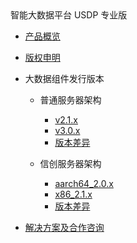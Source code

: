 <div class="sidebar_title icon_"> 智能大数据平台 USDP 专业版</div> 


* [产品概览](/usdpdc/README)
* [版权申明](usdpdc/copyright)
* 大数据组件发行版本

  * 普通服务器架构<!-- [](usdpdc/component/version) --><!-- [v1.0.x](usdpdc/1.0.x/README) -->

    * [v2.1.x](usdpdc/2.1.x/README)
    * [v3.0.x](usdpdc/3.0.x/README)
    * [版本差异](usdpdc/component/version)
  * 信创服务器架构<!-- [](usdpdc/component/xc_version) -->
  
    * [aarch64_2.0.x](usdpdc/xc_aarch64_2.0.x/README)
    * [x86_2.1.x](usdpdc/xc_x86_2.1.x/README)
    * [版本差异](usdpdc/component/xc_version)
* [解决方案及合作咨询](usdpdc/consult)

